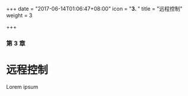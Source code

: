 +++
date = "2017-06-14T01:06:47+08:00"
icon = "<b>3. </b>"
title = "远程控制"
weight = 3

+++

### 第 3 章

# 远程控制

Lorem ipsum
